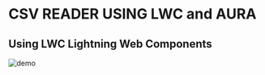 # CSV READER USING LWC and AURA

## Using LWC Lightning Web Components

![demo](https://i.ibb.co/fk1v557/Captura.png)
 

